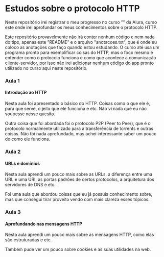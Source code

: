 # Estudos sobre o protocolo HTTP

Neste repositório irei registrar o meu progresso no curso "" da Alura, curso este onde irei aprofundar os meus conhecimentos sobre o protocolo HTTP.

Este repositório provavelmente não irá conter nenhum código e nem nada do tipo, apenas este "README" e o arquivo "anotacoes.txt", que é onde eu coloco as anotações que faço quando estou estudando. O curso até usa um programa pronto para exemplificar coisas do HTTP, mas o foco mesmo é entender como o protocolo funciona e como que acontece a comunicação cliente-servidor, por isso não irei adicionar nenhum código do app pronto utilizado no curso aqui neste repositório.

### Aula 1

#### Introdução ao HTTP

Nesta aula foi apresentado o básico do HTTP. Coisas como o que ele é, para que serve, o jeito que ele funciona e etc. Não vi nada que eu não soubesse nesse quesito.

Outra coisa que foi abordada foi o protocolo P2P (Peer to Peer), que é o protocolo normalmente utilizado para a transferência de torrents e outras coisas. Não foi nada aprofundado, mas achei interessante saber um pouco de como ele funciona.

### Aula 2

#### URLs e domínios

Nesta aula aprendi um pouco mais sobre as URLs, a diferença entre uma URL e uma URI, as portas padrões de certos protocolos, a arquitetura dos servidores de DNS e etc.

Foi uma aula que abordou coisas que eu já possuia conhecimento sobre, mas que consegui tirar proveito vendo com mais clareza esses tópicos.

### Aula 3

#### Aprofundando nas mensagens HTTP

Nesta aula aprendi um pouco mais sobre as mensagens HTTP, como elas são estruturadas e etc.

Também pude ver um pouco sobre cookies e as suas utilidades na web.
